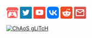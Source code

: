 [![Itchio](/Resources/itchio.png)](https://antoniomoder.itch.io)
[![Twitter](/Resources/twitter.png)](https://twitter.com/AntonioModer)
[![YouTube](/Resources/youtube.png)](https://youtube.com/@AntonioModer)
[![VK](/Resources/vk.png)](https://vk.com/antoniomodergamedev)
[![Reddit](/Resources/reddit.png)](https://www.reddit.com/user/AntonioModer)
[![Mail](/Resources/email.png)](mant.base@yandex.by)



[![ChAoS gLiTcH](https://github.com/AntonioModer/antoniomoder.github.io/assets/3039538/d7919c75-a235-457c-ac41-006b5ac4ea8e)]()
